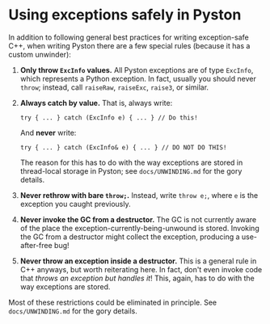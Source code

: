 # Using exceptions safely in Pyston

In addition to following general best practices for writing exception-safe C++, when writing Pyston there are a few special rules (because it has a custom unwinder):

1. **Only throw `ExcInfo` values.** All Pyston exceptions are of type `ExcInfo`, which represents a Python exception. In fact, usually you should never `throw`; instead, call `raiseRaw`, `raiseExc`, `raise3`, or similar.

2. **Always catch by value.** That is, always write:

       try { ... } catch (ExcInfo e) { ... } // Do this!

   And **never** write:

       try { ... } catch (ExcInfo& e) { ... } // DO NOT DO THIS!

   The reason for this has to do with the way exceptions are stored in thread-local storage in Pyston; see `docs/UNWINDING.md` for the gory details.

3. **Never rethrow with bare `throw;`.** Instead, write `throw e;`, where `e` is the exception you caught previously.

4. **Never invoke the GC from a destructor.** The GC is not currently aware of the place the exception-currently-being-unwound is stored. Invoking the GC from a destructor might collect the exception, producing a use-after-free bug!

5. **Never throw an exception inside a destructor.** This is a general rule in C++ anyways, but worth reiterating here. In fact, don't even invoke code that *throws an exception but handles it*! This, again, has to do with the way exceptions are stored.

Most of these restrictions could be eliminated in principle. See `docs/UNWINDING.md` for the gory details.
